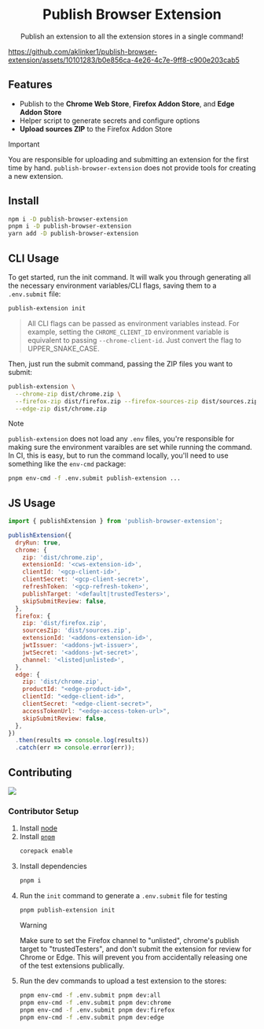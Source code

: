 <h1 align="center">Publish Browser Extension</h1>
<p align="center">Publish an extension to all the extension stores in a single command!</p>

https://github.com/aklinker1/publish-browser-extension/assets/10101283/b0e856ca-4e26-4c7e-9ff8-c900e203cab5

## Features

- Publish to the **Chrome Web Store**, **Firefox Addon Store**, and **Edge Addon Store**
- Helper script to generate secrets and configure options
- **Upload sources ZIP** to the Firefox Addon Store

> [!IMPORTANT]
>
> You are responsible for uploading and submitting an extension for the first time by hand. `publish-browser-extension` does not provide tools for creating a new extension.

## Install

```sh
npm i -D publish-browser-extension
pnpm i -D publish-browser-extension
yarn add -D publish-browser-extension
```

## CLI Usage

To get started, run the init command. It will walk you through generating all the necessary environment variables/CLI flags, saving them to a `.env.submit` file:

```sh
publish-extension init
```

> All CLI flags can be passed as environment variables instead. For example, setting the `CHROME_CLIENT_ID` environment variable is equivalent to passing `--chrome-client-id`. Just convert the flag to UPPER_SNAKE_CASE.

Then, just run the submit command, passing the ZIP files you want to submit:

```sh
publish-extension \
  --chrome-zip dist/chrome.zip \
  --firefox-zip dist/firefox.zip --firefox-sources-zip dist/sources.zip \
  --edge-zip dist/chrome.zip
```

> [!NOTE]
>
> `publish-extension` does not load any `.env` files, you're responsible for making sure the environment varaibles are set while running the command. In CI, this is easy, but to run the command locally, you'll need to use something like the `env-cmd` package:
>
> ```sh
> pnpm env-cmd -f .env.submit publish-extension ...
> ```

## JS Usage

<!-- prettier-ignore -->
```js
import { publishExtension } from 'publish-browser-extension';

publishExtension({
  dryRun: true,
  chrome: {
    zip: 'dist/chrome.zip',
    extensionId: '<cws-extension-id>',
    clientId: '<gcp-client-id>',
    clientSecret: '<gcp-client-secret>',
    refreshToken: '<gcp-refresh-token>',
    publishTarget: '<default|trustedTesters>',
    skipSubmitReview: false,
  },
  firefox: {
    zip: 'dist/firefox.zip',
    sourcesZip: 'dist/sources.zip',
    extensionId: '<addons-extension-id>',
    jwtIssuer: '<addons-jwt-issuer>',
    jwtSecret: '<addons-jwt-secret>',
    channel: '<listed|unlisted>',
  },
  edge: {
    zip: 'dist/chrome.zip',
    productId: "<edge-product-id>",
    clientId: "<edge-client-id>",
    clientSecret: "<edge-client-secret>",
    accessTokenUrl: "<edge-access-token-url>",
    skipSubmitReview: false,
  },
})
  .then(results => console.log(results))
  .catch(err => console.error(err));
```

## Contributing

<a href="https://github.com/aklinker1/publish-browser-extension/graphs/contributors">
  <img src="https://contrib.rocks/image?repo=aklinker1/publish-browser-extension" />
</a>

### Contributor Setup

1. Install [node](https://nodejs.org)
2. Install [`pnpm`](https://pnpm.io/)
   ```sh
   corepack enable
   ```
3. Install dependencies
   ```sh
   pnpm i
   ```
4. Run the `init` command to generate a `.env.submit` file for testing
   ```sh
   pnpm publish-extension init
   ```
   > [!WARNING]
   >
   > Make sure to set the Firefox channel to "unlisted", chrome's publish target to "trustedTesters", and don't submit the extension for review for Chrome or Edge. This will prevent you from accidentally releasing one of the test extensions publically.
5. Run the dev commands to upload a test extension to the stores:
   ```sh
   pnpm env-cmd -f .env.submit pnpm dev:all
   pnpm env-cmd -f .env.submit pnpm dev:chrome
   pnpm env-cmd -f .env.submit pnpm dev:firefox
   pnpm env-cmd -f .env.submit pnpm dev:edge
   ```
